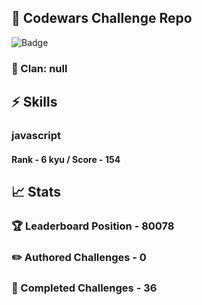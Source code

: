 ## :trident: Codewars Challenge Repo
![Badge](https://www.codewars.com/users/scottworks/badges/large)
### :wolf: Clan: null
## :zap: Skills
### javascript
#### Rank - 6 kyu / Score - 154

## :chart_with_upwards_trend: Stats
### :trophy: Leaderboard Position - 80078
### :pencil2: Authored Challenges - 0
### :muscle: Completed Challenges - 36
